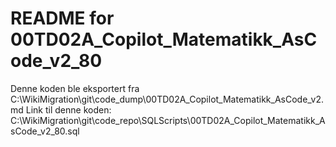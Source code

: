 # README for 00TD02A_Copilot_Matematikk_AsCode_v2_80
Denne koden ble eksportert fra C:\WikiMigration\git\code_dump\00TD02A_Copilot_Matematikk_AsCode_v2.md
Link til denne koden: C:\WikiMigration\git\code_repo\SQLScripts\00TD02A_Copilot_Matematikk_AsCode_v2_80.sql
